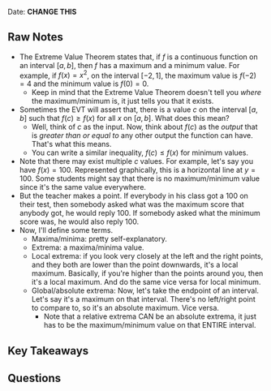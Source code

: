 Date: **CHANGE THIS**

## Raw Notes

- The Extreme Value Theorem states that, if $f$ is a continuous function on an interval $[a,b]$, then $f$ has a maximum and a minimum value. For example, if $f(x)=x^2$, on the interval $[-2,1]$, the maximum value is $f(-2)=4$ and the minimum value is $f(0)=0$.
    - Keep in mind that the Extreme Value Theorem doesn't tell you *where* the maximum/minimum is, it just tells you that it exists.
- Sometimes the EVT will assert that, there is a value $c$ on the interval $[a,b]$ such that $f(c)\geq f(x)$ for all $x$ on $[a,b]$. What does this mean?
    - Well, think of $c$ as the input. Now, think about $f(c)$ as the *output* that is *greater than or equal to* any other output the function can have. That's what this means.
    - You can write a similar inequality, $f(c)\leq f(x)$ for minimum values.
- Note that there may exist multiple $c$ values. For example, let's say you have $f(x)=100$. Represented graphically, this is a horizontal line at $y=100$. Some students might say that there is no maximum/minimum value since it's the same value everywhere.
- But the teacher makes a point. If everybody in his class got a 100 on their test, then somebody asked what was the maximum score that anybody got, he would reply 100. If somebody asked what the minimum score was, he would also reply 100.
- Now, I'll define some terms.
    - Maxima/minima: pretty self-explanatory.
    - Extrema: a maxima/minima value.
    - Local extrema: if you look very closely at the left and the right points, and they both are lower than the point downwards, it's a local maximum. Basically, if you're higher than the points around you, then it's a local maximum. And do the same vice versa for local minimum.
    - Global/absolute extrema: Now, let's take the endpoint of an interval. Let's say it's a maximum on that interval. There's no left/right point to compare to, so it's an absolute maximum. Vice versa.
        - Note that a relative extrema CAN be an absolute extrema, it just has to be the maximum/minimum value on that ENTIRE interval.

## Key Takeaways



## Questions


